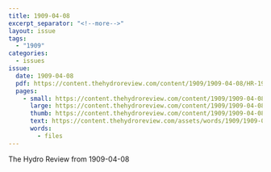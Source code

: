 ```yaml
---
title: 1909-04-08
excerpt_separator: "<!--more-->"
layout: issue
tags:
  - "1909"
categories:
  - issues
issue:
  date: 1909-04-08
  pdf: https://content.thehydroreview.com/content/1909/1909-04-08/HR-1909-04-08.pdf
  pages:
    - small: https://content.thehydroreview.com/content/1909/1909-04-08/small/HR-1909-04-08-01.jpg
      large: https://content.thehydroreview.com/content/1909/1909-04-08/large/HR-1909-04-08-01.jpg
      thumb: https://content.thehydroreview.com/content/1909/1909-04-08/thumbnails/HR-1909-04-08-01.jpg
      text: https://content.thehydroreview.com/assets/words/1909/1909-04-08/HR-1909-04-08-01.txt
      words:
        - files
---
```


The Hydro Review from 1909-04-08

<!--more-->

